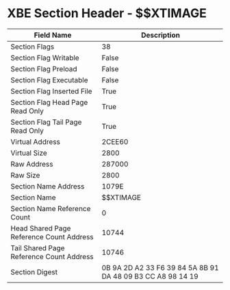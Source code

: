 # XBE Section Header - $$XTIMAGE

| Field Name | Description |
|---|---|
| Section Flags | 38 |
| Section Flag Writable | False |
| Section Flag Preload | False |
| Section Flag Executable | False |
| Section Flag Inserted File | True |
| Section Flag Head Page Read Only | True |
| Section Flag Tail Page Read Only | True |
| Virtual Address | 2CEE60 |
| Virtual Size | 2800 |
| Raw Address | 287000 |
| Raw Size | 2800 |
| Section Name Address | 1079E |
| Section Name | $$XTIMAGE |
| Section Name Reference Count | 0 |
| Head Shared Page Reference Count Address | 10744 |
| Tail Shared Page Reference Count Address | 10746 |
| Section Digest | 0B 9A 2D A2 33 F6 39 84 5A 8B 91 DA 48 09 B3 CC A8 98 14 19 |
